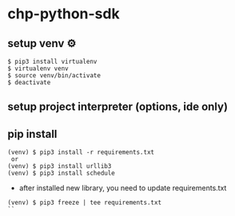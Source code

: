 # chp-python-sdk

## setup venv ⚙️
```
$ pip3 install virtualenv
$ virtualenv venv
$ source venv/bin/activate
$ deactivate
```

## setup project interpreter (options, ide only)

## pip install
```
(venv) $ pip3 install -r requirements.txt
 or
(venv) $ pip3 install urllib3
(venv) $ pip3 install schedule
```
* after installed new library, you need to update requirements.txt
```
(venv) $ pip3 freeze | tee requirements.txt
``